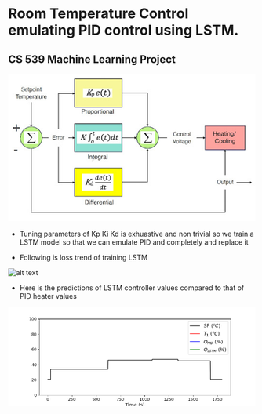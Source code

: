 # Room Temperature Control emulating PID control using LSTM.

## CS 539 Machine Learning Project

![alt text](images/pid.jpg)

- Tuning parameters of Kp Ki Kd is exhuastive and non trivial so we train a LSTM model so that we can emulate PID and completely and replace it 

- Following is loss trend of training LSTM

![alt text](results/loss.jpg)

- Here is the predictions of LSTM controller values compared to that of PID heater values

![alt text](pid_controller.gif)
